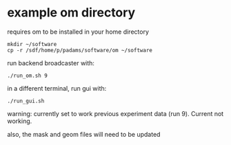 # example om directory

requires om to be installed in your home directory

    mkdir ~/software
    cp -r /sdf/home/p/padams/software/om ~/software

run backend broadcaster with:

    ./run_om.sh 9

in a different terminal, run gui with:

    ./run_gui.sh


warning: currently set to work previous experiment data (run 9). Current not working.

also, the mask and geom files will need to be updated


